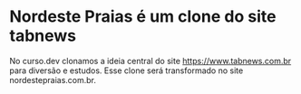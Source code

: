 # Nordeste Praias é um clone do site tabnews

No curso.dev clonamos a ideia central do site https://www.tabnews.com.br para diversão e estudos. Esse clone será transformado no site nordestepraias.com.br.
